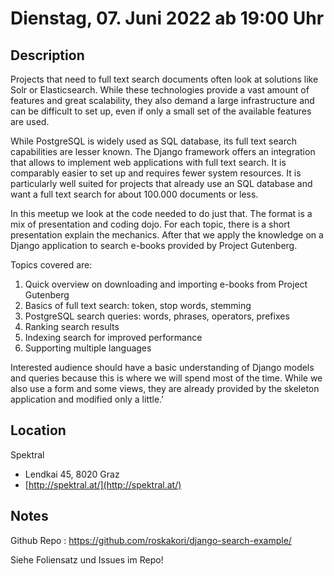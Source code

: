 # Dienstag, 07. Juni 2022 ab 19:00 Uhr

## Description

Projects that need to full text search documents often look at solutions like Solr or Elasticsearch. While these technologies provide a vast amount of features and great scalability, they also demand a large infrastructure and can be difficult to set up, even if only a small set of the available features are used.

While PostgreSQL is widely used as SQL database, its full text search capabilities are lesser known. The Django framework offers an integration that allows to implement web applications with full text search. It is comparably easier to set up and requires fewer system resources. It is particularly well suited for projects that already use an SQL database and want a full text search for about 100.000 documents or less.

In this meetup we look at the code needed to do just that. The format is a mix of presentation and coding dojo. For each topic, there is a short presentation explain the mechanics. After that we apply the knowledge on a Django application to search e-books provided by Project Gutenberg.

Topics covered are:

1. Quick overview on downloading and importing e-books from Project Gutenberg
2. Basics of full text search: token, stop words, stemming
3. PostgreSQL search queries: words, phrases, operators, prefixes
4. Ranking search results
5. Indexing search for improved performance
6. Supporting multiple languages

Interested audience should have a basic understanding of Django models and queries because this is where we will spend most of the time. While we also use a form and some views, they are already provided by the skeleton application and modified only a little.'

## Location

Spektral

- Lendkai 45, 8020 Graz
- [http://spektral.at/](http://spektral.at/)

## Notes

Github Repo : https://github.com/roskakori/django-search-example/

Siehe Foliensatz und Issues im Repo!

